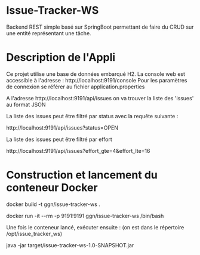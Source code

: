 Issue-Tracker-WS
================

Backend REST simple basé sur SpringBoot permettant de faire du CRUD
sur une entité représentant une tâche.

# Description de l'Appli

Ce projet utilise une base de données embarqué H2.
La console web est accessible à l'adresse :
http://localhost:9191/console
Pour les paramètres de connexion se référer au fichier application.properties


A l'adresse http://localhost:9191/api/issues on va trouver la liste des 'issues' au format JSON

La liste des issues peut être filtré par status avec la requête suivante :

http://localhost:9191/api/issues?status=OPEN

La liste des issues peut être filtré par effort

http://localhost:9191/api/issues?effort_gte=4&effort_lte=16


# Construction et lancement du conteneur Docker

docker build -t ggn/issue-tracker-ws .

docker run -it --rm -p 9191:9191 ggn/issue-tracker-ws /bin/bash

Une fois le conteneur lancé, exécuter ensuite : (on est dans le répertoire /opt/issue_tracker_ws)

java -jar target/issue-tracker-ws-1.0-SNAPSHOT.jar
